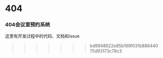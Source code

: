 
# 404
### **404会议室预约系统** ###
这里有开发过程中的代码、文档和issue
>>>>>>> bd9948622e85b199f031b88644075d93173c78c3
